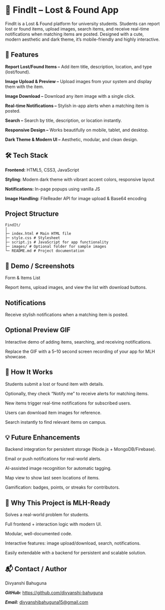# 👜 **FindIt – Lost & Found App**

FindIt is a Lost & Found platform for university students. Students can report lost or found items, upload images, search items, and receive real-time notifications when matching items are posted. Designed with a cute, modern aesthetic and dark theme, it’s mobile-friendly and highly interactive.

## 🌟 Features

**Report Lost/Found Items –** Add item title, description, location, and type (lost/found).

**Image Upload & Preview –** Upload images from your system and display them with the item.

**Image Download –** Download any item image with a single click.

**Real-time Notifications –** Stylish in-app alerts when a matching item is posted.

**Search –** Search by title, description, or location instantly.

**Responsive Design –** Works beautifully on mobile, tablet, and desktop.

**Dark Theme & Modern UI –** Aesthetic, modular, and clean design.

## 🛠️ Tech Stack

**Frontend:** HTML5, CSS3, JavaScript

**Styling:** Modern dark theme with vibrant accent colors, responsive layout

**Notifications:** In-page popups using vanilla JS

**Image Handling:** FileReader API for image upload & Base64 encoding

## Project Structure
```
FindIt/
│
├─ index.html # Main HTML file
├─ style.css # Stylesheet
├─ script.js # JavaScript for app functionality
├─ images/ # Optional folder for sample images
└─ README.md # Project documentation
```

## 🎨 Demo / Screenshots
Form & Items List

Report items, upload images, and view the list with download buttons.

## Notifications

Receive stylish notifications when a matching item is posted.

## Optional Preview GIF

Interactive demo of adding items, searching, and receiving notifications.

Replace the GIF with a 5–10 second screen recording of your app for MLH showcase.

## 🤝 How It Works

Students submit a lost or found item with details.

Optionally, they check “Notify me” to receive alerts for matching items.

New items trigger real-time notifications for subscribed users.

Users can download item images for reference.

Search instantly to find relevant items on campus.

## 💡 Future Enhancements

Backend integration for persistent storage (Node.js + MongoDB/Firebase).

Email or push notifications for real-world alerts.

AI-assisted image recognition for automatic tagging.

Map view to show last seen locations of items.

Gamification: badges, points, or streaks for contributors.

## 📌 Why This Project is MLH-Ready

Solves a real-world problem for students.

Full frontend + interaction logic with modern UI.

Modular, well-documented code.

Interactive features: image upload/download, search, notifications.

Easily extendable with a backend for persistent and scalable solution.

## 📬 Contact / Author

Divyanshi Bahuguna

***GitHub:*** https://github.com/divyanshi-bahuguna

***Email:*** divyanshibahuguna15@gmail.com

